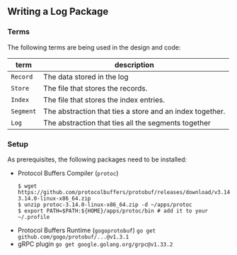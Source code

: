 ## Writing a Log Package

### Terms

The following terms are being used in the design and code:

| term | description |
| --- | --- |
| `Record` | The data stored in the log |
| `Store` | The file that stores the records. |
| `Index` | The file that stores the index entries. |
| `Segment` | The abstraction that ties a store and an index together. |
| `Log` | The abstraction that ties all the segments together |

### Setup

As prerequisites, the following packages need to be installed:
- Protocol Buffers Compiler (`protoc`)
  ```shell
  $ wget https://github.com/protocolbuffers/protobuf/releases/download/v3.14.0/protoc-3.14.0-linux-x86_64.zip
  $ unzip protoc-3.14.0-linux-x86_64.zip -d ~/apps/protoc
  $ export PATH=$PATH:${HOME}/apps/protoc/bin # add it to your ~/.profile
  ```
- Protocol Buffers Runtime (`gogoprotobuf`)
  `go get github.com/gogo/protobuf/...@v1.3.1`
- gRPC plugin
  `go get google.golang.org/grpc@v1.33.2`

